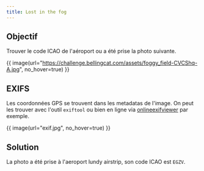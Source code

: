 ```yaml
---
title: Lost in the fog
---
```


## Objectif

Trouver le code ICAO de l'aéroport ou a été prise la photo suivante.

{{ image(url="https://challenge.bellingcat.com/assets/foggy_field-CVCShq-A.jpg", no_hover=true) }}

## EXIFS

Les coordonnées GPS se trouvent dans les metadatas de l'image. On peut les trouver avec l'outil `exiftool` ou bien en ligne via [onlineexifviewer](https://onlineexifviewer.com/) par exemple.

{{ image(url="exif.jpg", no_hover=true) }}

## Solution

La photo a été prise à l'aeroport lundy airstrip, son code ICAO est `EGZV`.